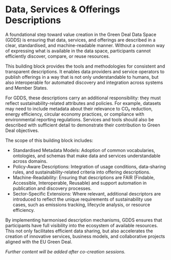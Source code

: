 # Data, Services & Offerings Descriptions

A foundational step toward value creation in the Green Deal Data Space (GDDS) is ensuring that data, services, and offerings are described in a clear, standardised, and machine-readable manner. Without a common way of expressing what is available in the data space, participants cannot efficiently discover, compare, or reuse resources.

This building block provides the tools and methodologies for consistent and transparent descriptions. It enables data providers and service operators to publish offerings in a way that is not only understandable to humans, but also interoperable for automated discovery and integration across systems and Member States.

For GDDS, these descriptions carry an additional responsibility: they must reflect sustainability-related attributes and policies. For example, datasets may need to include metadata about their relevance to CO₂ reduction, energy efficiency, circular economy practices, or compliance with environmental reporting regulations. Services and tools should also be described with sufficient detail to demonstrate their contribution to Green Deal objectives.

The scope of this building block includes:
- Standardised Metadata Models: Adoption of common vocabularies, ontologies, and schemas that make data and services understandable across domains.
- Policy-Aware Descriptions: Integration of usage conditions, data-sharing rules, and sustainability-related criteria into offering descriptions.
- Machine-Readability: Ensuring that descriptions are FAIR (Findable, Accessible, Interoperable, Reusable) and support automation in publication and discovery processes.
- Sector-Specific Extensions: Where relevant, additional descriptors are introduced to reflect the unique requirements of sustainability use cases, such as emissions tracking, lifecycle analysis, or resource efficiency.

By implementing harmonised description mechanisms, GDDS ensures that participants have full visibility into the ecosystem of available resources. This not only facilitates efficient data sharing, but also accelerates the creation of innovative services, business models, and collaborative projects aligned with the EU Green Deal.

*Further content will be added after co-creation sessions.*
